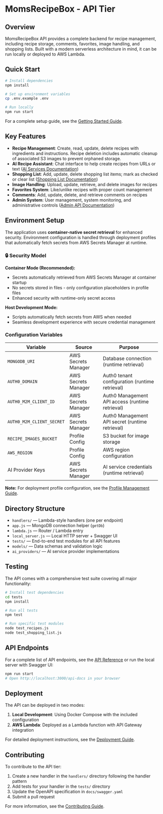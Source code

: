 # MomsRecipeBox - API Tier

## Overview

MomsRecipeBox API provides a complete backend for recipe management, including recipe storage, comments, favorites, image handling, and shopping lists. Built with a modern serverless architecture in mind, it can be run locally or deployed to AWS Lambda.

## Quick Start

```bash
# Install dependencies
npm install

# Set up environment variables
cp .env.example .env

# Run locally
npm run start
```

For a complete setup guide, see the [Getting Started Guide](../docs/guides/getting_started.md).

## Key Features

- **Recipe Management**: Create, read, update, delete recipes with ingredients and instructions. Recipe deletion includes automatic cleanup of associated S3 images to prevent orphaned storage.
- **AI Recipe Assistant**: Chat interface to help create recipes from URLs or text ([AI Services Documentation](../docs/technical/ai_services.md))
- **Shopping List**: Add, update, delete shopping list items; mark as checked or clear list ([Shopping List Documentation](../docs/technical/shopping_list.md))
- **Image Handling**: Upload, update, retrieve, and delete images for recipes
- **Favorites System**: Like/unlike recipes with proper count management
- **Comments**: Add, update, delete, and retrieve comments on recipes
- **Admin System**: User management, system monitoring, and administrative controls ([Admin API Documentation](../docs/admin_api.md))

## Environment Setup

The application uses **container-native secret retrieval** for enhanced security. Environment configuration is handled through deployment profiles that automatically fetch secrets from AWS Secrets Manager at runtime.

### 🔒 **Security Model**

**Container Mode (Recommended):**

- Secrets automatically retrieved from AWS Secrets Manager at container startup
- No secrets stored in files - only configuration placeholders in profile files
- Enhanced security with runtime-only secret access

**Host Development Mode:**

- Scripts automatically fetch secrets from AWS when needed
- Seamless development experience with secure credential management

### Configuration Variables

| Variable | Source | Purpose |
|----------|--------|---------|
| `MONGODB_URI` | AWS Secrets Manager | Database connection (runtime retrieval) |
| `AUTH0_DOMAIN` | AWS Secrets Manager | Auth0 tenant configuration (runtime retrieval) |
| `AUTH0_M2M_CLIENT_ID` | AWS Secrets Manager | Auth0 Management API access (runtime retrieval) |
| `AUTH0_M2M_CLIENT_SECRET` | AWS Secrets Manager | Auth0 Management API secret (runtime retrieval) |
| `RECIPE_IMAGES_BUCKET` | Profile Config | S3 bucket for image storage |
| `AWS_REGION` | Profile Config | AWS region configuration |
| AI Provider Keys | AWS Secrets Manager | AI service credentials (runtime retrieval) |

**Note:** For deployment profile configuration, see the [Profile Management Guide](../docs/technical/deployment_profiles.md).

## Directory Structure

- `handlers/` — Lambda-style handlers (one per endpoint)
- `app.js` — MongoDB connection helper (`getDb`)
- `lambda.js` — Router / Lambda entry
- `local_server.js` — Local HTTP server + Swagger UI
- `tests/` — End-to-end test modules for all API features
- `models/` — Data schemas and validation logic
- `ai_providers/` — AI service provider implementations

## Testing

The API comes with a comprehensive test suite covering all major functionality:

```bash
# Install test dependencies
cd tests
npm install

# Run all tests
npm test

# Run specific test modules
node test_recipes.js
node test_shopping_list.js
```

## API Endpoints

For a complete list of API endpoints, see the [API Reference](../docs/api_reference.md) or run the local server with Swagger UI:

```bash
npm run start
# Open http://localhost:3000/api-docs in your browser
```

## Deployment

The API can be deployed in two modes:

1. **Local Development**: Using Docker Compose with the included configuration
2. **AWS Lambda**: Deployed as a Lambda function with API Gateway integration

For detailed deployment instructions, see the [Deployment Guide](../docs/technical/deployment.md).

## Contributing

To contribute to the API tier:

1. Create a new handler in the `handlers/` directory following the handler pattern
2. Add tests for your handler in the `tests/` directory
3. Update the OpenAPI specification in `docs/swagger.yaml`
4. Submit a pull request

For more information, see the [Contributing Guide](../docs/development/contributing.md).
